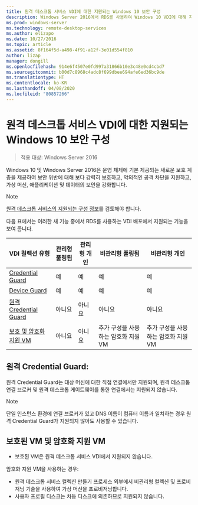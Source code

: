 ```yaml
---
title: 원격 데스크톱 서비스 VDI에 대한 지원되는 Windows 10 보안 구성
description: Windows Server 2016에서 RDS를 사용하여 Windows 10 VDI에 대해 지원되는 구성 관련 정보를 제공합니다.
ms.prod: windows-server
ms.technology: remote-desktop-services
ms.author: elizapo
ms.date: 10/27/2016
ms.topic: article
ms.assetid: 8f164f5d-a498-4f91-a12f-3e01d554f810
author: lizap
manager: dongill
ms.openlocfilehash: 914e6f4507e0fd997a31866b10e3c48e0cd4cbd7
ms.sourcegitcommit: b00d7c8968c4adc8f699dbee694afe6ed36bc9de
ms.translationtype: HT
ms.contentlocale: ko-KR
ms.lasthandoff: 04/08/2020
ms.locfileid: "80857266"
---
```

# <a name="supported-windows-10-security-configurations-for-remote-desktop-services-vdi"></a>원격 데스크톱 서비스 VDI에 대한 지원되는 Windows 10 보안 구성

> 적용 대상: Windows Server 2016

Windows 10 및 Windows Server 2016은 운영 체제에 기본 제공되는 새로운 보호 계층을 제공하여 보안 위반에 대해 보다 강력히 보호하고, 악의적인 공격 차단을 지원하고, 가상 머신, 애플리케이션 및 데이터의 보안을 강화합니다.

> [!NOTE]
> [원격 데스크톱 서비스의 지원되는 구성 정보](rds-supported-config.md)를 검토해야 합니다.

다음 표에서는 이러한 새 기능 중에서 RDS를 사용하는 VDI 배포에서 지원되는 기능을 보여 줍니다.

|  VDI 컬렉션 유형               |  관리형 풀링됨 |  관리형 개인 |  비관리형 풀링됨                                     |  비관리형 개인                                    |
|-------------------------------------|------------------|--------------------|--------------------------------------------------------|--------------------------------------------------------|
| [Credential Guard](https://technet.microsoft.com/itpro/windows/keep-secure/credential-guard)                    | 예              | 예                | 예                                                    | 예                                                    |
| [Device Guard](https://technet.microsoft.com/itpro/windows/keep-secure/device-guard-deployment-guide)                        | 예              | 예                | 예                                                    | 예                                                    |
| [원격 Credential Guard](https://technet.microsoft.com/itpro/windows/keep-secure/remote-credential-guard)             | 아니요               | 아니요                 | 아니요                                                     | 아니요                                                     |
| [보호 및 암호화 지원 VM](../../security/guarded-fabric-shielded-vm/guarded-fabric-and-shielded-vms.md) | 아니요               | 아니요                 | 추가 구성을 사용하는 암호화 지원 VM | 추가 구성을 사용하는 암호화 지원 VM |

## <a name="remote-credential-guard"></a>원격 Credential Guard:

원격 Credential Guard는 대상 머신에 대한 직접 연결에서만 지원되며, 원격 데스크톱 연결 브로커 및 원격 데스크톱 게이트웨이를 통한 연결에서는 지원되지 않습니다.
> [!NOTE]
> 단일 인스턴스 환경에 연결 브로커가 있고 DNS 이름이 컴퓨터 이름과 일치하는 경우 원격 Credential Guard가 지원되지 않아도 사용할 수 있습니다.

## <a name="shielded-vms-and-encryption-supported-vms"></a>보호된 VM 및 암호화 지원 VM 

- 보호된 VM은 원격 데스크톱 서비스 VDI에서 지원되지 않습니다. 

암호화 지원 VM을 사용하는 경우:
- 원격 데스크톱 서비스 컬렉션 만들기 프로세스 외부에서 비관리형 컬렉션 및 프로비저닝 기술을 사용하여 가상 머신을 프로비저닝합니다. 
- 사용자 프로필 디스크는 차등 디스크에 의존하므로 지원되지 않습니다. 

